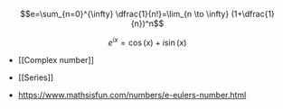

$$e=\sum_{n=0}^{\infty} \dfrac{1}{n!}=\lim_{n \to \infty} (1+\dfrac{1}{n})^n$$


$$e^{ix}= \cos(x) + i \sin(x)$$

- [[Complex number]]
- [[Series]]

- https://www.mathsisfun.com/numbers/e-eulers-number.html


